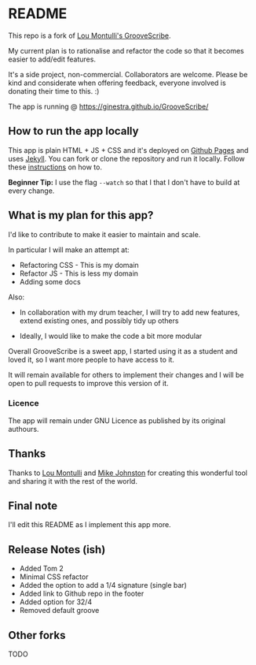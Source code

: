# README

This repo is a fork of [Lou Montulli's GrooveScribe](https://github.com/montulli/GrooveScribe).

My current plan is to rationalise and refactor the code so that it becomes easier to add/edit features.

It's a side project, non-commercial. Collaborators are welcome.
Please be kind and considerate when offering feedback, everyone involved is donating their time to this. :)

The app is running @ https://ginestra.github.io/GrooveScribe/

## How to run the app locally

This app is plain HTML + JS + CSS and it's deployed on [Github Pages](https://pages.github.com/) and uses [Jekyll](https://jekyllrb.com/).
You can fork or clone the repository and run it locally. Follow these [instructions](https://docs.github.com/en/pages/setting-up-a-github-pages-site-with-jekyll/testing-your-github-pages-site-locally-with-jekyll) on how to.

**Beginner Tip:** I use the flag `--watch` so that I that I don't have to build at every change.

## What is my plan for this app?

I'd like to contribute to make it easier to maintain and scale.

In particular I will make an attempt at:
* Refactoring CSS - This is my domain
* Refactor JS - This is less my domain
* Adding some docs

Also:

* In collaboration with my drum teacher, I will try to add new features, extend existing ones, and possibly tidy up others

* Ideally, I would like to make the code a bit more modular

Overall GrooveScribe is a sweet app, I started using it as a student and loved it, so I want more people to have access to it.

It will remain available for others to implement their changes and I will be open to pull requests to improve this version of it.

### Licence
The app will remain under GNU Licence as published by its original authours.

## Thanks
Thanks to [Lou Montulli](http://montulli.github.io/GrooveScribe/) and [Mike Johnston](http://www.mikeslessons.com/gscribe/) for creating this wonderful tool and sharing it with the rest of the world.

## Final note
I'll edit this README as I implement this app more.

## Release Notes (ish)

- Added Tom 2
- Minimal CSS refactor
- Added the option to add a 1/4 signature (single bar)
- Added link to Github repo in the footer
- Added option for 32/4
- Removed default groove

## Other forks
TODO